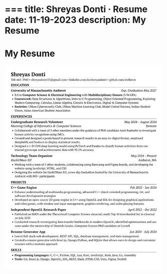 ===
title: Shreyas Donti · Resume
date: 11-19-2023
description: My Resume
===
# My Resume
<img class="page" src="/images/Shreyas Donti Resume.png"/>